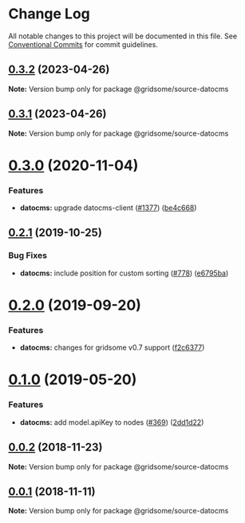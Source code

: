 # Change Log

All notable changes to this project will be documented in this file.
See [Conventional Commits](https://conventionalcommits.org) for commit guidelines.

## [0.3.2](https://github.com/gridsome/gridsome/tree/master/packages/source-datocms/compare/@gridsome/source-datocms@0.3.1...@gridsome/source-datocms@0.3.2) (2023-04-26)

**Note:** Version bump only for package @gridsome/source-datocms





## [0.3.1](https://github.com/gridsome/gridsome/tree/master/packages/source-datocms/compare/@gridsome/source-datocms@0.3.0...@gridsome/source-datocms@0.3.1) (2023-04-26)

**Note:** Version bump only for package @gridsome/source-datocms





# [0.3.0](https://github.com/gridsome/gridsome/tree/master/packages/source-datocms/compare/@gridsome/source-datocms@0.2.1...@gridsome/source-datocms@0.3.0) (2020-11-04)


### Features

* **datocms:** upgrade datocms-client ([#1377](https://github.com/gridsome/gridsome/tree/master/packages/source-datocms/issues/1377)) ([be4c668](https://github.com/gridsome/gridsome/tree/master/packages/source-datocms/commit/be4c668bda9eda725f6c0f0e439169c650da46c7))





## [0.2.1](https://github.com/gridsome/gridsome/tree/master/packages/source-datocms/compare/@gridsome/source-datocms@0.2.0...@gridsome/source-datocms@0.2.1) (2019-10-25)


### Bug Fixes

* **datocms:** include position for custom sorting ([#778](https://github.com/gridsome/gridsome/tree/master/packages/source-datocms/issues/778)) ([e6795ba](https://github.com/gridsome/gridsome/tree/master/packages/source-datocms/commit/e6795ba))





# [0.2.0](https://github.com/gridsome/gridsome/tree/master/packages/source-datocms/compare/@gridsome/source-datocms@0.1.0...@gridsome/source-datocms@0.2.0) (2019-09-20)


### Features

* **datocms:** changes for gridsome v0.7 support ([f2c6377](https://github.com/gridsome/gridsome/tree/master/packages/source-datocms/commit/f2c6377))





# [0.1.0](https://github.com/gridsome/gridsome/tree/master/packages/source-datocms/compare/@gridsome/source-datocms@0.0.2...@gridsome/source-datocms@0.1.0) (2019-05-20)


### Features

* **datocms:** add model.apiKey to nodes ([#369](https://github.com/gridsome/gridsome/tree/master/packages/source-datocms/issues/369)) ([2dd1d22](https://github.com/gridsome/gridsome/tree/master/packages/source-datocms/commit/2dd1d22))







<a name="0.0.2"></a>
## [0.0.2](https://github.com/gridsome/gridsome/compare/@gridsome/source-datocms@0.0.1...@gridsome/source-datocms@0.0.2) (2018-11-23)

**Note:** Version bump only for package @gridsome/source-datocms


<a name="0.0.1"></a>
## [0.0.1](https://github.com/gridsome/gridsome/compare/142896c2454016dc989a7872faffec7263fc658c...@gridsome/source-datocms@0.0.1) (2018-11-11)

**Note:** Version bump only for package @gridsome/source-datocms

